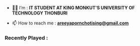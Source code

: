
- 👩‍💻 I’m  : **IT STUDENT AT KING MONKUT'S UNIVERSITY OF TECHNOLOGY THONBURI**

- 📫 How to reach me : **areeyapornchotising@gmail.com**

</h4>


<h3 align="left">Recently Played :</h3>
<style = "width:100%">
![Alt text](https://spotify-recently-played-readme.vercel.app/api?user=3152xyofupfatrqg3oey4xxvlqau)
</style>
